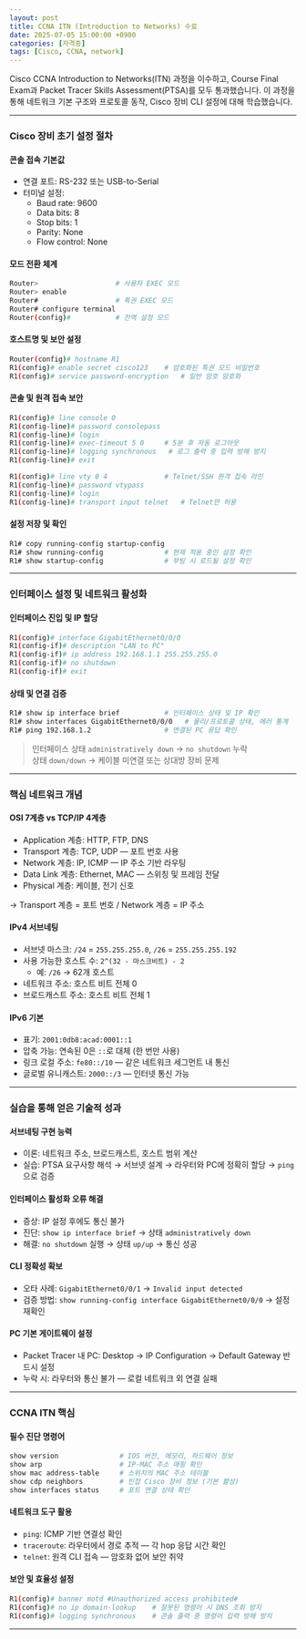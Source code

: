 ```yaml
---
layout: post
title: CCNA ITN (Introduction to Networks) 수료
date: 2025-07-05 15:00:00 +0900
categories: [자격증]
tags: [Cisco, CCNA, network]
---
```


Cisco CCNA Introduction to Networks(ITN) 과정을 이수하고, Course Final Exam과 Packet Tracer Skills Assessment(PTSA)를 모두 통과했습니다. 이 과정을 통해 네트워크 기본 구조와 프로토콜 동작, Cisco 장비 CLI 설정에 대해 학습했습니다.

---

### Cisco 장비 초기 설정 절차

#### 콘솔 접속 기본값
- 연결 포트: RS-232 또는 USB-to-Serial
- 터미널 설정:
  - Baud rate: 9600
  - Data bits: 8
  - Stop bits: 1
  - Parity: None
  - Flow control: None

#### 모드 전환 체계
```bash
Router>                   # 사용자 EXEC 모드
Router> enable
Router#                   # 특권 EXEC 모드
Router# configure terminal
Router(config)#           # 전역 설정 모드
```

#### 호스트명 및 보안 설정
```bash
Router(config)# hostname R1
R1(config)# enable secret cisco123    # 암호화된 특권 모드 비밀번호
R1(config)# service password-encryption   # 일반 암호 암호화
```

#### 콘솔 및 원격 접속 보안
```bash
R1(config)# line console 0
R1(config-line)# password consolepass
R1(config-line)# login
R1(config-line)# exec-timeout 5 0     # 5분 후 자동 로그아웃
R1(config-line)# logging synchronous   # 로그 출력 중 입력 방해 방지
R1(config-line)# exit

R1(config)# line vty 0 4              # Telnet/SSH 원격 접속 라인
R1(config-line)# password vtypass
R1(config-line)# login
R1(config-line)# transport input telnet   # Telnet만 허용
```

#### 설정 저장 및 확인
```bash
R1# copy running-config startup-config
R1# show running-config               # 현재 적용 중인 설정 확인
R1# show startup-config               # 부팅 시 로드될 설정 확인
```

---

### 인터페이스 설정 및 네트워크 활성화

#### 인터페이스 진입 및 IP 할당
```bash
R1(config)# interface GigabitEthernet0/0/0
R1(config-if)# description "LAN to PC"
R1(config-if)# ip address 192.168.1.1 255.255.255.0
R1(config-if)# no shutdown
R1(config-if)# exit
```

#### 상태 및 연결 검증
```bash
R1# show ip interface brief           # 인터페이스 상태 및 IP 확인
R1# show interfaces GigabitEthernet0/0/0   # 물리/프로토콜 상태, 에러 통계
R1# ping 192.168.1.2                  # 연결된 PC 응답 확인
```

> 인터페이스 상태 `administratively down` → `no shutdown` 누락  
> 상태 `down/down` → 케이블 미연결 또는 상대방 장비 문제

---

### 핵심 네트워크 개념

#### OSI 7계층 vs TCP/IP 4계층
- Application 계층: HTTP, FTP, DNS
- Transport 계층: TCP, UDP — 포트 번호 사용
- Network 계층: IP, ICMP — IP 주소 기반 라우팅
- Data Link 계층: Ethernet, MAC — 스위칭 및 프레임 전달
- Physical 계층: 케이블, 전기 신호

→ Transport 계층 = 포트 번호 / Network 계층 = IP 주소

#### IPv4 서브네팅
- 서브넷 마스크: `/24` = `255.255.255.0`, `/26` = `255.255.255.192`
- 사용 가능한 호스트 수: `2^(32 - 마스크비트) - 2`
  - 예: `/26` → 62개 호스트
- 네트워크 주소: 호스트 비트 전체 0
- 브로드캐스트 주소: 호스트 비트 전체 1

#### IPv6 기본
- 표기: `2001:0db8:acad:0001::1`
- 압축 가능: 연속된 0은 `::`로 대체 (한 번만 사용)
- 링크 로컬 주소: `fe80::/10` — 같은 네트워크 세그먼트 내 통신
- 글로벌 유니캐스트: `2000::/3` — 인터넷 통신 가능

---

### 실습을 통해 얻은 기술적 성과

#### 서브네팅 구현 능력
- 이론: 네트워크 주소, 브로드캐스트, 호스트 범위 계산
- 실습: PTSA 요구사항 해석 → 서브넷 설계 → 라우터와 PC에 정확히 할당 → `ping`으로 검증

#### 인터페이스 활성화 오류 해결
- 증상: IP 설정 후에도 통신 불가
- 진단: `show ip interface brief` → 상태 `administratively down`
- 해결: `no shutdown` 실행 → 상태 `up/up` → 통신 성공

#### CLI 정확성 확보
- 오타 사례: `GigabitEthernet0/0/1` → `Invalid input detected`
- 검증 방법: `show running-config interface GigabitEthernet0/0/0` → 설정 재확인

#### PC 기본 게이트웨이 설정
- Packet Tracer 내 PC: Desktop → IP Configuration → Default Gateway 반드시 설정
- 누락 시: 라우터와 통신 불가 — 로컬 네트워크 외 연결 실패

---

### CCNA ITN 핵심

#### 필수 진단 명령어
```bash
show version               # IOS 버전, 메모리, 하드웨어 정보
show arp                   # IP-MAC 주소 매핑 확인
show mac address-table     # 스위치의 MAC 주소 테이블
show cdp neighbors         # 인접 Cisco 장비 정보 (기본 활성)
show interfaces status     # 포트 연결 상태 확인
```

#### 네트워크 도구 활용
- `ping`: ICMP 기반 연결성 확인
- `traceroute`: 라우터에서 경로 추적 — 각 hop 응답 시간 확인
- `telnet`: 원격 CLI 접속 — 암호화 없어 보안 취약

#### 보안 및 효율성 설정
```bash
R1(config)# banner motd #Unauthorized access prohibited#
R1(config)# no ip domain-lookup    # 잘못된 명령어 시 DNS 조회 방지
R1(config)# logging synchronous    # 콘솔 출력 중 명령어 입력 방해 방지
```

<hr class="short-rule">